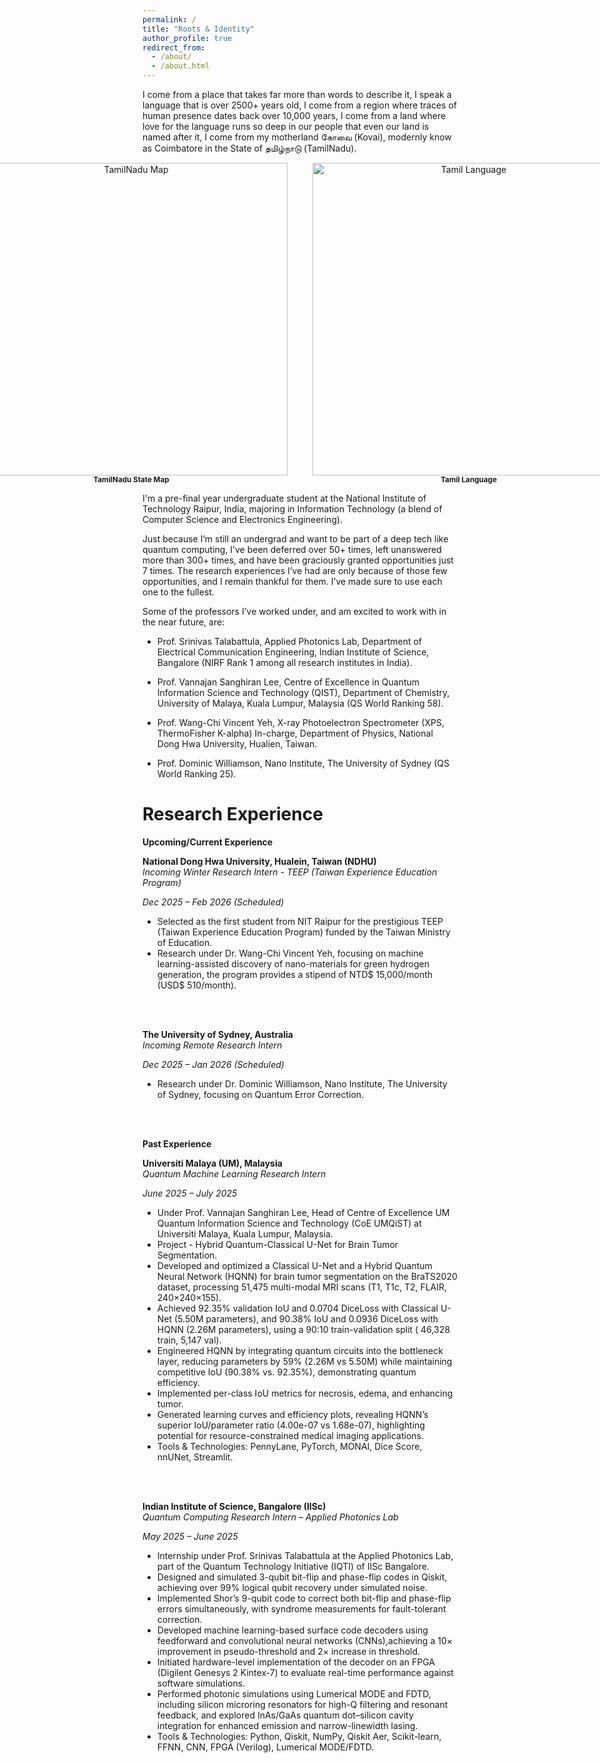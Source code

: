 ```yaml
---
permalink: /
title: "Roots & Identity"
author_profile: true
redirect_from: 
  - /about/
  - /about.html
---
```


I come from a place that takes far more than words to describe it,  I speak a language that is over 2500+ years old, I come from a region where traces of human presence dates back over 10,000 years, I come from a land where love for the language runs so deep  in our people that even our land is named after it, I come from my motherland கோவை (Kovai), modernly know as Coimbatore in the State of தமிழ்நாடு (TamilNadu). 


<div align="center" style="display: flex; gap: 40px; justify-content: center;">
  <div>
    <img src="/kavinuthamaraj/images/tamilnadu_map.png" width="500" alt="TamilNadu Map"><br>
    <sub><b>TamilNadu State Map</b></sub>
  </div>
  <div>
    <img src="/kavinuthamaraj/images/tamil_language.png" width="500" alt="Tamil Language"><br>
    <sub><b>Tamil Language</b></sub>
  </div>
</div>

I'm a pre-final year undergraduate student at the National Institute of Technology Raipur, India, majoring in Information Technology (a blend of Computer Science and Electronics Engineering).

Just because I’m still an undergrad and want to be part of a deep tech like quantum computing, I’ve been deferred over 50+ times, left unanswered more than 300+ times, and have been graciously granted opportunities just 7 times. The research experiences I’ve had are only because of those few opportunities, and I remain thankful for them. I’ve made sure to use each one to the fullest.

Some of the professors I’ve worked under, and am excited to work with in the near future, are:

- Prof. Srinivas Talabattula, Applied Photonics Lab, Department of Electrical Communication Engineering, Indian Institute of Science, Bangalore (NIRF Rank 1 among all research institutes in India).

- Prof. Vannajan Sanghiran Lee, Centre of Excellence in Quantum Information Science and Technology (QIST), Department of Chemistry, University of Malaya, Kuala Lumpur, Malaysia (QS World Ranking 58).

- Prof. Wang-Chi Vincent Yeh, X-ray Photoelectron Spectrometer (XPS, ThermoFisher K-alpha) In-charge, Department of Physics, National Dong Hwa University, Hualien, Taiwan.

- Prof. Dominic Williamson, Nano Institute, The University of Sydney (QS World Ranking 25).


Research Experience
====
**Upcoming/Current Experience**


**National Dong Hwa University, Hualein, Taiwan (NDHU)**<br>
*Incoming Winter Research Intern - TEEP (Taiwan Experience Education Program)*
           
*Dec 2025 – Feb 2026 (Scheduled)*

- Selected as the first student from NIT Raipur for the prestigious TEEP (Taiwan Experience Education Program) funded by the Taiwan Ministry of Education.
- Research under Dr. Wang-Chi Vincent Yeh, focusing on machine learning-assisted discovery of nano-materials for green hydrogen generation, the program provides a stipend of NTD$ 15,000/month (USD$ 510/month).

<br>
<br>

**The University of Sydney, Australia**<br>
*Incoming Remote Research Intern*
                
*Dec 2025 – Jan 2026 (Scheduled)*

- Research under Dr. Dominic Williamson, Nano Institute, The University of Sydney, focusing on Quantum Error Correction.

<br>
<br>

**Past Experience**


**Universiti Malaya (UM), Malaysia**<br>
*Quantum Machine Learning Research Intern*
                
*June 2025 – July 2025*

- Under Prof. Vannajan Sanghiran Lee, Head of Centre of Excellence UM Quantum Information Science and Technology (CoE UMQiST) at Universiti Malaya, Kuala Lumpur, Malaysia.
- Project - Hybrid Quantum-Classical U-Net for Brain Tumor Segmentation.
- Developed and optimized a Classical U-Net and a Hybrid Quantum Neural Network (HQNN) for brain tumor segmentation on the BraTS2020 dataset, processing 51,475 multi-modal MRI scans (T1, T1c, T2, FLAIR, 240×240×155).
- Achieved 92.35% validation IoU and 0.0704 DiceLoss with Classical U-Net (5.50M parameters), and 90.38% IoU and 0.0936 DiceLoss with HQNN (2.26M parameters), using a 90:10 train-validation split ( 46,328 train, 5,147 val).
- Engineered HQNN by integrating quantum circuits into the bottleneck layer, reducing parameters by 59% (2.26M vs 5.50M) while maintaining competitive IoU (90.38% vs. 92.35%), demonstrating quantum efficiency.
- Implemented per-class IoU metrics for necrosis, edema, and enhancing tumor.
- Generated learning curves and efficiency plots, revealing HQNN’s superior IoU/parameter ratio (4.00e-07 vs 1.68e-07), highlighting potential for resource-constrained medical imaging applications.
- Tools & Technologies: PennyLane, PyTorch, MONAI, Dice Score, nnUNet, Streamlit.

<br>
<br>

**Indian Institute of Science, Bangalore (IISc)**<br>
*Quantum Computing Research Intern – Applied Photonics Lab*
                
*May 2025 – June 2025*

- Internship under Prof. Srinivas Talabattula at the Applied Photonics Lab, part of the Quantum Technology Initiative (IQTI) of IISc Bangalore.
- Designed and simulated 3-qubit bit-flip and phase-flip codes in Qiskit, achieving over 99% logical qubit recovery under simulated noise.
- Implemented Shor’s 9-qubit code to correct both bit-flip and phase-flip errors simultaneously, with syndrome measurements for fault-tolerant correction.
- Developed machine learning-based surface code decoders using feedforward and convolutional neural networks (CNNs),achieving a 10× improvement in pseudo-threshold and 2× increase in threshold.
- Initiated hardware-level implementation of the decoder on an FPGA (Digilent Genesys 2 Kintex-7) to evaluate real-time performance against software simulations.
- Performed photonic simulations using Lumerical MODE and FDTD, including silicon microring resonators for high-Q filtering and resonant feedback, and explored InAs/GaAs quantum dot–silicon cavity integration for enhanced emission and narrow-linewidth lasing.
- Tools & Technologies: Python, Qiskit, NumPy, Qiskit Aer, Scikit-learn, FFNN, CNN, FPGA (Verilog), Lumerical MODE/FDTD.



